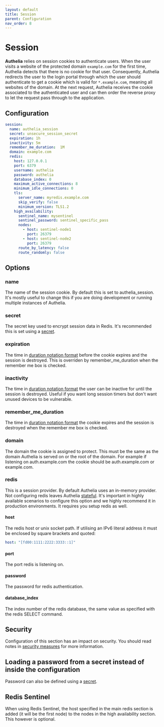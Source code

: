 ```yaml
---
layout: default
title: Session
parent: Configuration
nav_order: 8
---
```


# Session

**Authelia** relies on session cookies to authenticate users. When the user visits
a website of the protected domain `example.com` for the first time, Authelia detects
that there is no cookie for that user. Consequently, Authelia redirects the user
to the login portal through which the user should authenticate to get a cookie which
is valid for `*.example.com`, meaning all websites of the domain.
At the next request, Authelia receives the cookie associated to the authenticated user
and can then order the reverse proxy to let the request pass through to the application.

## Configuration

```yaml
session:
  name: authelia_session
  secret: unsecure_session_secret
  expiration: 1h
  inactivity: 5m
  remember_me_duration:  1M
  domain: example.com
  redis:
    host: 127.0.0.1
    port: 6379
    username: authelia
    password: authelia
    database_index: 0
    maximum_active_connections: 8
    minimum_idle_connections: 0
    tls:
      server_name: myredis.example.com
      skip_verify: false
      minimum_version: TLS1.2
    high_availability:
      sentinel_name: mysentinel
      sentinel_password: sentinel_specific_pass
      nodes:
        - host: sentinel-node1
          port: 26379
        - host: sentinel-node2
          port: 26379
      route_by_latency: false
      route_randomly: false
```

## Options

### name

The name of the session cookie. By default this is set to authelia_session. It's mostly useful to change this if you are
doing development or running multiple instances of Authelia.

### secret

The secret key used to encrypt session data in Redis. It's recommended this is set using a [secret](./secrets.md).

### expiration

The time in [duration notation format](index.md#duration-notation-format) before the cookie expires and the session is 
destroyed. This is overriden by remember_me_duration when the remember me box is checked.

### inactivity

The time in [duration notation format](index.md#duration-notation-format) the user can be inactive for until the session
is destroyed. Useful if you want long session timers but don't want unused devices to be vulnerable.

### remember_me_duration

The time in [duration notation format](index.md#duration-notation-format) the cookie expires and the session is 
destroyed when the remember me box is checked.

### domain

The domain the cookie is assigned to protect. This must be the same as the domain Authelia is served on or the root
of the domain. For example if listening on auth.example.com the cookie should be auth.example.com or example.com.

### redis

This is a session provider. By default Authelia uses an in-memory provider. Not configuring redis leaves Authelia 
[stateful](../features/statelessness.md). It's important in highly available scenarios to configure this option and
we highly recommend it in production environments. It requires you setup redis as well.

#### host

The redis host or unix socket path. If utilising an IPv6 literal address it must be enclosed by square brackets and quoted:
```yaml
host: "[fd00:1111:2222:3333::1]"
```

#### port

The port redis is listening on.

#### password

The password for redis authentication.

#### database_index

The index number of the redis database, the same value as specified with the redis SELECT command.

## Security

Configuration of this section has an impact on security. You should read notes in
[security measures](../security/measures.md#session-security) for more information.

## Loading a password from a secret instead of inside the configuration

Password can also be defined using a [secret](../secrets.md).

## Redis Sentinel

When using Redis Sentinel, the host specified in the main redis section is added (it will be the first node) to the 
nodes in the high availability section. This however is optional.